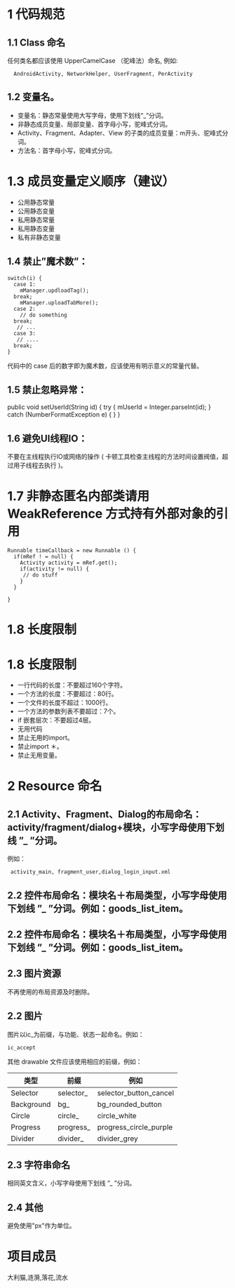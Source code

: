 ﻿# 1 代码规范
## 1.1     Class 命名
 任何类名都应该使用 UpperCamelCase （驼峰法）命名, 例如:

      AndroidActivity, NetworkHelper, UserFragment, PerActivity

## 1.2 变量名。

-  变量名：静态常量使用大写字母，使用下划线“_”分词。
-  非静态成员变量、局部变量、首字母小写，驼峰式分词。
-  Activity、Fragment、Adapter、View 的子类的成员变量：m开头、驼峰式分词。
-  方法名：首字母小写，驼峰式分词。

# 1.3 成员变量定义顺序（建议）

- 公用静态常量
- 公用静态变量
- 私用静态常量
- 私用静态变量
- 私有非静态变量

## 1.4 禁止”魔术数”：

    switch(i) {
      case 1:
        mManager.updloadTag();
      break;
        mManager.uploadTabMore();
      case 2:
        // do something
      break;
       // ...
      case 3:
       // ....
      break;
    }

代码中的 case 后的数字即为魔术数，应该使用有明示意义的常量代替。

## 1.5 禁止忽略异常：

  public void setUserId(String id) {
      try {
          mUserId = Integer.parseInt(id);
      } catch (NumberFormatException e) { }
  }


## 1.6 避免UI线程IO：

 不要在主线程执行IO或网络的操作 ( 卡顿工具检查主线程的方法时间设置阀值，超过用子线程去执行 )。

# 1.7 非静态匿名内部类请用WeakReference 方式持有外部对象的引用

    Runnable timeCallback = new Runnable () {
      if(mRef ! = null) {
        Activity activity = mRef.get();
        if(activity != null) {
         // do stuff
        }
      }
    
    }

# 1.8 长度限制
# 1.8 长度限制

-  一行代码的长度：不要超过160个字符。
-  一个方法的长度：不要超过：80行。
-  一个文件的长度不超过：1000行。
-  一个方法的参数列表不要超过：7个。
-  if 嵌套层次：不要超过4层。
-  无用代码
-  禁止无用的import。
-  禁止import ＊。
-  禁止无用变量。

# 2  Resource 命名

## 2.1 Activity、Fragment、Dialog的布局命名：activity/fragment/dialog+模块，小写字母使用下划线 ”_ ”分词。
 例如：

     activity_main, fragment_user,dialog_login_input.xml

## 2.2 控件布局命名：模块名＋布局类型，小写字母使用下划线 ”_ ”分词。例如：goods_list_item。
## 2.2 控件布局命名：模块名＋布局类型，小写字母使用下划线 ”_ ”分词。例如：goods_list_item。

## 2.3 图片资源

不再使用的布局资源及时删除。

## 2.2 图片

图片以ic_为前缀，与功能、状态一起命名。例如：

    ic_accept

其他 drawable 文件应该使用相应的前缀，例如：

| 类型         | 前缀        | 例如                     |
| ---------- | --------- | ---------------------- |
| Selector   | selector_ | selector_button_cancel |
| Background | bg_       | bg_rounded_button      |
| Circle     | circle_   | circle_white           |
| Progress   | progress_ | progress_circle_purple |
| Divider    | divider_  | divider_grey           |

## 2.3 字符串命名

相同英文含义，小写字母使用下划线 ”_ ”分词。

## 2.4 其他
避免使用"px"作为单位。

# 项目成员
大利猫,涟漪,落花,流水


